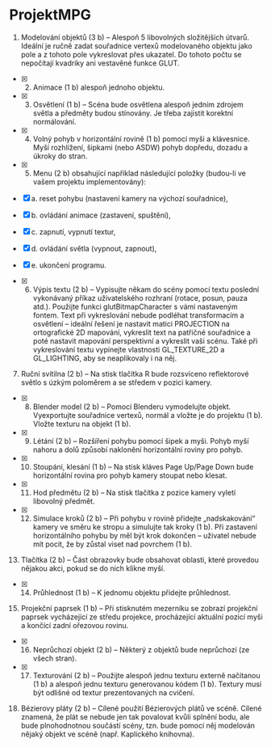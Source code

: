 # ProjektMPG
1. Modelování objektů (3 b) – Alespoň 5 libovolných složitějších útvarů. Ideální je ručně zadat souřadnice vertexů modelovaného objektu jako pole a z tohoto pole vykreslovat přes ukazatel. Do tohoto počtu se nepočítají kvadriky ani vestavěné funkce GLUT.
- [x] 2. Animace (1 b) alespoň jednoho objektu.
- [x] 3. Osvětlení (1 b) – Scéna bude osvětlena alespoň jedním zdrojem světla a předměty budou stínovány. Je třeba zajistit korektní normálování.
- [x] 4. Volný pohyb v horizontální rovině (1 b) pomocí myši a klávesnice. Myší rozhlížení, šipkami (nebo ASDW) pohyb dopředu, dozadu a úkroky do stran.
 - [x] 5. Menu (2 b) obsahující například následující položky (budou-li ve vašem projektu implementovány):
  - [x] a. reset pohybu (nastavení kamery na výchozí souřadnice),
  - [x] b. ovládání animace (zastavení, spuštění),
  - [x] c. zapnutí, vypnutí textur,
  - [x] d. ovládání světla (vypnout, zapnout),
  - [x] e. ukončení programu.
 
- [x] 6. Výpis textu (2 b) – Vypisujte někam do scény pomocí textu poslední vykonávaný příkaz uživatelského rozhraní (rotace, posun, pauza atd.). Použijte funkci glutBitmapCharacter s vámi nastaveným fontem. Text při vykreslování nebude podléhat transformacím a osvětlení – ideální řešení je nastavit matici PROJECTION na ortografické 2D mapování, vykreslit text na patřičné souřadnice a poté nastavit mapování perspektivní a vykreslit vaši scénu. Také při vykreslování textu vypínejte vlastnosti GL_TEXTURE_2D a GL_LIGHTING, aby se neaplikovaly i na něj.
7. Ruční svítilna (2 b) – Na stisk tlačítka R bude rozsvíceno reflektorové světlo s úzkým poloměrem a se středem v pozici kamery.
- [x] 8. Blender model (2 b) – Pomocí Blenderu vymodelujte objekt. Vyexportujte souřadnice vertexů, normál a vložte je do projektu (1 b). Vložte texturu na objekt (1 b).
- [x] 9. Létání (2 b) – Rozšíření pohybu pomocí šipek a myši. Pohyb myší nahoru a dolů způsobí naklonění horizontální roviny pro pohyb.
- [x] 10. Stoupání, klesání (1 b) – Na stisk kláves Page Up/Page Down bude horizontální rovina pro pohyb kamery stoupat nebo klesat.
- [x] 11. Hod předmětu (2 b) – Na stisk tlačítka z pozice kamery vyletí libovolný předmět.
- [x] 12. Simulace kroků (2 b) – Při pohybu v rovině přidejte „nadskakování“ kamery ve směru ke stropu a simulujte tak kroky (1 b). Při zastavení horizontálního pohybu by měl být krok dokončen – uživatel nebude mít pocit, že by zůstal viset nad povrchem (1 b).
13. Tlačítka (2 b) – Část obrazovky bude obsahovat oblasti, které provedou nějakou akci, pokud se do nich klikne myší.
- [x] 14. Průhlednost (1 b) – K jednomu objektu přidejte průhlednost.
15. Projekční paprsek (1 b) – Při stisknutém mezerníku se zobrazí projekční paprsek vycházející ze středu projekce, procházející aktuální pozicí myši a končící zadní ořezovou rovinu.
- [x] 16. Neprůchozí objekt (2 b) – Některý z objektů bude neprůchozí (ze všech stran).
- [x] 17. Texturování (2 b) – Použijte alespoň jednu texturu externě načítanou (1 b) a alespoň jednu texturu generovanou kódem (1 b). Textury musí být odlišné od textur prezentovaných na cvičení.
18. Bézierovy pláty (2 b) – Cílené použití Bézierových plátů ve scéně. Cílené znamená, že plát se nebude jen tak povalovat kvůli splnění bodu, ale bude plnohodnotnou součástí scény, tzn. bude pomocí něj modelován nějaký objekt ve scéně (např. Kaplického knihovna).
